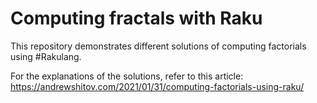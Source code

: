 # Computing fractals with Raku

This repository demonstrates different solutions of computing factorials using #Rakulang.

For the explanations of the solutions, refer to this article: https://andrewshitov.com/2021/01/31/computing-factorials-using-raku/
